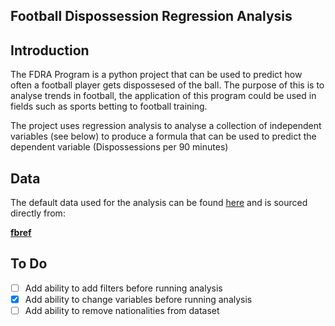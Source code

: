 ## Football Dispossession Regression Analysis


## Introduction
The FDRA Program is a python project that can be used to predict how often a football player gets dispossesed of the ball. The purpose of this is to analyse trends in football, the application of this program could be used in fields such as sports betting to football training. 

The project uses regression analysis to analyse a collection of independent variables (see below) to produce a formula that can be used to predict the dependent variable (Dispossessions per 90 minutes)


## Data
The default data used for the analysis can be found [here](https://github.com/greggblenkinsop/football-dispossession-regression-analysis/blob/master/data.csv) and is sourced directly from:

**[fbref](https://fbref.com/en/)**

## To Do
- [ ] Add ability to add filters before running analysis
- [x] Add ability to change variables before running analysis
- [ ] Add ability to remove nationalities from dataset
